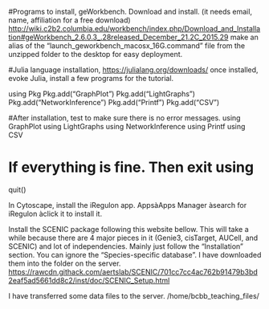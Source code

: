 #Programs to install,
geWorkbench. Download and install. (it needs email, name, affiliation for a free download)
http://wiki.c2b2.columbia.edu/workbench/index.php/Download_and_Installation#geWorkbench_2.6.0.3_.28released_December_21.2C_2015.29
make an alias of the “launch_geworkbench_macosx_16G.command” file from the unzipped folder to the desktop for easy deployment.

#Julia language installation,
https://julialang.org/downloads/
once installed, evoke Julia, install a few programs for the tutorial.

using Pkg
Pkg.add(“GraphPlot”)
Pkg.add(“LightGraphs”)
Pkg.add(“NetworkInference”)
Pkg.add(“Printf”)
Pkg.add(“CSV”)

#After installation, test to make sure there is no error messages.
using GraphPlot
using LightGraphs
using NetworkInference
using Printf
using CSV

# If everything is fine. Then exit using
quit()

In Cytoscape, install the iRegulon app.
AppsàApps Manager àsearch for iRegulon àclick it to install it.


Install the SCENIC package following this website bellow. This will take a while because there are 4 major pieces in it (Genie3, cisTarget, AUCell, and SCENIC) and lot of independencies.
Mainly just follow the “Installation” section. You can ignore the “Species-specific database”. I have downloaded them into the folder on the server.
https://rawcdn.githack.com/aertslab/SCENIC/701cc7cc4ac762b91479b3bd2eaf5ad5661dd8c2/inst/doc/SCENIC_Setup.html

I have transferred some data files to the server. /home/bcbb_teaching_files/


